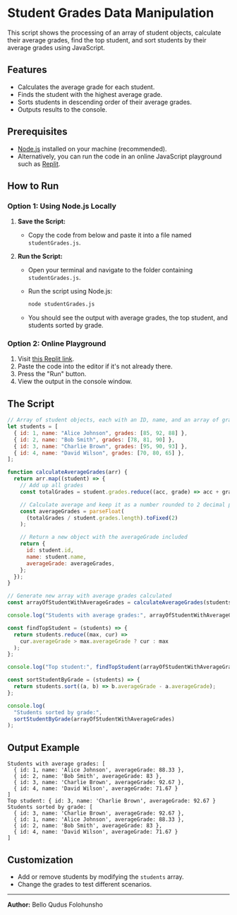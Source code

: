 # Student Grades Data Manipulation

This script shows the processing of an array of student objects, calculate their average grades, find the top student, and sort students by their average grades using JavaScript.

## Features

- Calculates the average grade for each student.
- Finds the student with the highest average grade.
- Sorts students in descending order of their average grades.
- Outputs results to the console.

## Prerequisites

- [Node.js](https://nodejs.org/) installed on your machine (recommended).
- Alternatively, you can run the code in an online JavaScript playground such as [Replit](https://replit.com/join/sdkfwdgozq-belloqudus).

## How to Run

### Option 1: Using Node.js Locally

1. **Save the Script:**

   - Copy the code from below and paste it into a file named `studentGrades.js`.

2. **Run the Script:**

   - Open your terminal and navigate to the folder containing `studentGrades.js`.
   - Run the script using Node.js:

     ```bash
     node studentGrades.js
     ```

   - You should see the output with average grades, the top student, and students sorted by grade.

### Option 2: Online Playground

1. Visit [this Replit link](https://replit.com/join/sdkfwdgozq-belloqudus).
2. Paste the code into the editor if it's not already there.
3. Press the "Run" button.
4. View the output in the console window.

## The Script

```javascript
// Array of student objects, each with an ID, name, and an array of grades
let students = [
  { id: 1, name: "Alice Johnson", grades: [85, 92, 88] },
  { id: 2, name: "Bob Smith", grades: [78, 81, 90] },
  { id: 3, name: "Charlie Brown", grades: [95, 90, 93] },
  { id: 4, name: "David Wilson", grades: [70, 80, 65] },
];

function calculateAverageGrades(arr) {
  return arr.map((student) => {
    // Add up all grades
    const totalGrades = student.grades.reduce((acc, grade) => acc + grade, 0);

    // Calculate average and keep it as a number rounded to 2 decimal places
    const averageGrades = parseFloat(
      (totalGrades / student.grades.length).toFixed(2)
    );

    // Return a new object with the averageGrade included
    return {
      id: student.id,
      name: student.name,
      averageGrade: averageGrades,
    };
  });
}

// Generate new array with average grades calculated
const arrayOfStudentWithAverageGrades = calculateAverageGrades(students);

console.log("Students with average grades:", arrayOfStudentWithAverageGrades);

const findTopStudent = (students) => {
  return students.reduce((max, cur) =>
    cur.averageGrade > max.averageGrade ? cur : max
  );
};

console.log("Top student:", findTopStudent(arrayOfStudentWithAverageGrades));

const sortStudentByGrade = (students) => {
  return students.sort((a, b) => b.averageGrade - a.averageGrade);
};

console.log(
  "Students sorted by grade:",
  sortStudentByGrade(arrayOfStudentWithAverageGrades)
);
```

## Output Example

```
Students with average grades: [
  { id: 1, name: 'Alice Johnson', averageGrade: 88.33 },
  { id: 2, name: 'Bob Smith', averageGrade: 83 },
  { id: 3, name: 'Charlie Brown', averageGrade: 92.67 },
  { id: 4, name: 'David Wilson', averageGrade: 71.67 }
]
Top student: { id: 3, name: 'Charlie Brown', averageGrade: 92.67 }
Students sorted by grade: [
  { id: 3, name: 'Charlie Brown', averageGrade: 92.67 },
  { id: 1, name: 'Alice Johnson', averageGrade: 88.33 },
  { id: 2, name: 'Bob Smith', averageGrade: 83 },
  { id: 4, name: 'David Wilson', averageGrade: 71.67 }
]
```

## Customization

- Add or remove students by modifying the `students` array.
- Change the grades to test different scenarios.

---

**Author:** Bello Qudus Folohunsho
